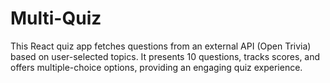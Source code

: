 # Multi-Quiz
This React quiz app fetches questions from an external API (Open Trivia) based on user-selected topics. It presents 10 questions, tracks scores, and offers multiple-choice options, providing an engaging quiz experience.
